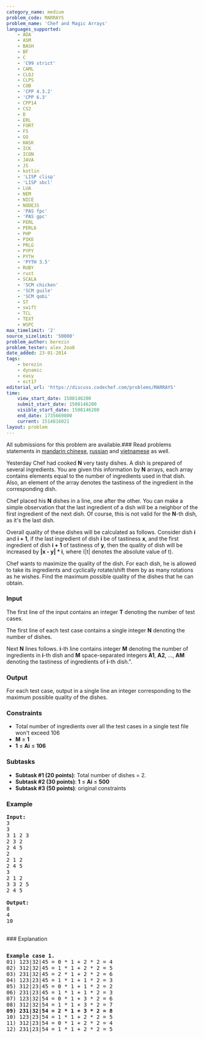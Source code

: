 ```yaml
---
category_name: medium
problem_code: MARRAYS
problem_name: 'Chef and Magic Arrays'
languages_supported:
    - ADA
    - ASM
    - BASH
    - BF
    - C
    - 'C99 strict'
    - CAML
    - CLOJ
    - CLPS
    - COB
    - 'CPP 4.3.2'
    - 'CPP 6.3'
    - CPP14
    - CS2
    - D
    - ERL
    - FORT
    - FS
    - GO
    - HASK
    - ICK
    - ICON
    - JAVA
    - JS
    - kotlin
    - 'LISP clisp'
    - 'LISP sbcl'
    - LUA
    - NEM
    - NICE
    - NODEJS
    - 'PAS fpc'
    - 'PAS gpc'
    - PERL
    - PERL6
    - PHP
    - PIKE
    - PRLG
    - PYPY
    - PYTH
    - 'PYTH 3.5'
    - RUBY
    - rust
    - SCALA
    - 'SCM chicken'
    - 'SCM guile'
    - 'SCM qobi'
    - ST
    - swift
    - TCL
    - TEXT
    - WSPC
max_timelimit: '2'
source_sizelimit: '50000'
problem_author: berezin
problem_tester: alex_2oo8
date_added: 23-01-2014
tags:
    - berezin
    - dynamic
    - easy
    - oct17
editorial_url: 'https://discuss.codechef.com/problems/MARRAYS'
time:
    view_start_date: 1508146200
    submit_start_date: 1508146200
    visible_start_date: 1508146200
    end_date: 1735669800
    current: 1514816021
layout: problem
---
```

All submissions for this problem are available.### Read problems statements in [mandarin chinese](http://www.codechef.com/download/translated/OCT17/mandarin/MARRAYS.pdf), [russian](http://www.codechef.com/download/translated/OCT17/russian/MARRAYS.pdf) and [vietnamese](http://www.codechef.com/download/translated/OCT17/vietnamese/MARRAYS.pdf) as well.

Yesterday Chef had cooked **N** very tasty dishes. A dish is prepared of several ingredients. You are given this information by **N** arrays, each array contains elements equal to the number of ingredients used in that dish. Also, an element of the array denotes the tastiness of the ingredient in the corresponding dish.

Chef placed his **N** dishes in a line, one after the other. You can make a simple observation that the last ingredient of a dish will be a neighbor of the first ingredient of the next dish. Of course, this is not valid for the **N**-th dish, as it's the last dish.

Overall quality of these dishes will be calculated as follows. Consider dish **i** and **i + 1**, if the last ingredient of dish **i** be of tastiness **x**, and the first ingredient of dish **i + 1** of tastiness of **y**, then the quality of dish will be increased by **|x - y| \* i**, where (|t| denotes the absolute value of t).

Chef wants to maximize the quality of the dish. For each dish, he is allowed to take its ingredients and cyclically rotate/shift them by as many rotations as he wishes. Find the maximum possible quality of the dishes that he can obtain.

### Input

The first line of the input contains an integer **T** denoting the number of test cases.

The first line of each test case contains a single integer **N** denoting the number of dishes.

Next **N** lines follows. **i**-th line contains integer **M** denoting the number of ingredients in **i**-th dish and **M** space-separated integers **A1**, **A2**, ..., **AM** denoting the tastiness of ingredients of **i**-th dish.".

### Output

For each test case, output in a single line an integer corresponding to the maximum possible quality of the dishes.

### Constraints

- Total number of ingredients over all the test cases in a single test file won't exceed 106
- **M** ≥ **1**
- **1** ≤ **Ai** ≤ **106**

### Subtasks

- **Subtask #1 (20 points)**: Total number of dishes = 2.
- **Subtask #2 (30 points)**: **1** ≤ **Ai** ≤ **500**
- **Subtask #3 (50 points)**: original constraints

### Example

<pre><b>Input:</b>
3
3
3 1 2 3
2 3 2
2 4 5
2
2 1 2
2 4 5
3
2 1 2
3 3 2 5
2 4 5

<b>Output:</b>
8
4
10

</pre>### Explanation
<pre><p><b>Example case 1.</b> 
01) 123|32|45 = 0 * 1 + 2 * 2 = 4
02) 312|32|45 = 1 * 1 + 2 * 2 = 5
03) 231|32|45 = 2 * 1 + 2 * 2 = 6
04) 123|23|45 = 1 * 1 + 1 * 2 = 3
05) 312|23|45 = 0 * 1 + 1 * 2 = 2
06) 231|23|45 = 1 * 1 + 1 * 2 = 3
07) 123|32|54 = 0 * 1 + 3 * 2 = 6
08) 312|32|54 = 1 * 1 + 3 * 2 = 7 
<b>09) 231|32|54 = 2 * 1 + 3 * 2 = 8</b>
10) 123|23|54 = 1 * 1 + 2 * 2 = 5
11) 312|23|54 = 0 * 1 + 2 * 2 = 4
12) 231|23|54 = 1 * 1 + 2 * 2 = 5</p>
</pre>